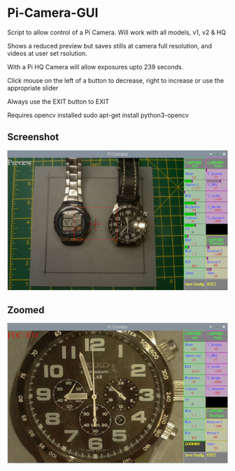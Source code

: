 # Pi-Camera-GUI

Script to allow control of a Pi Camera. Will work with all models, v1, v2 & HQ

Shows a reduced preview but saves stills at camera full resolution, and videos at user set rsolution.

With a Pi HQ Camera will allow exposures upto 239 seconds.

Click mouse on the left of a button to decrease, right to increase or use the appropriate slider

Always use the EXIT button to EXIT

Requires opencv installed  sudo apt-get install python3-opencv

## Screenshot

![screenshot](screen002.jpg)

## Zoomed

![screenshot](zoomed.jpg)
